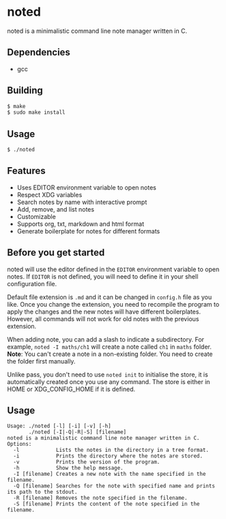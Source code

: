 # noted

noted is a minimalistic command line note manager written in C.

## Dependencies
- gcc

## Building
```sh
$ make
$ sudo make install
```

## Usage
```sh
$ ./noted
```

## Features
- Uses EDITOR environment variable to open notes
- Respect XDG variables
- Search notes by name with interactive prompt
- Add, remove, and list notes
- Customizable
- Supports org, txt, markdown and html format
- Generate boilerplate for notes for different formats

## Before you get started
noted will use the editor defined in the `EDITOR` environment variable to open notes. If `EDITOR` is not defined, you will need to define it in your shell configuration file.

Default file extension is `.md` and it can be changed in `config.h` file as you like. Once you change the extension, you need to recompile the program to apply the changes and the new notes will have different boilerplates. However, all commands will not work for old notes with the previous extension.

When adding note, you can add a slash to indicate a subdirectory. For example, `noted -I maths/ch1` will create a note called `ch1` in `maths` folder. **Note**: You can't create a note in a non-existing folder. You need to create the folder first manually.

Unlike pass, you don't need to use `noted init` to initialise the store, it is automatically created once you use any command. The store is either in HOME or XDG_CONFIG_HOME if it is defined.

## Usage
```
Usage: ./noted [-l] [-i] [-v] [-h]
       ./noted [-I|-Q|-R|-S] [filename]
noted is a minimalistic command line note manager written in C.
Options:
  -l		    Lists the notes in the directory in a tree format.
  -i		    Prints the directory where the notes are stored.
  -v		    Prints the version of the program.
  -h		    Show the help message.
  -I [filename]	Creates a new note with the name specified in the filename.
  -Q [filename]	Searches for the note with specified name and prints its path to the stdout.
  -R [filename]	Removes the note specified in the filename.
  -S [filename]	Prints the content of the note specified in the filename.
```
